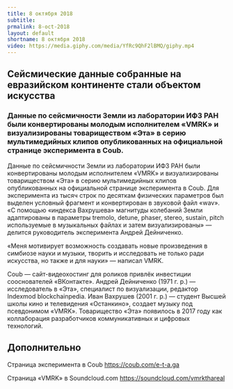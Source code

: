 ```yaml
---
title: 8 октября 2018
subtitle:
prmalink: 8-oct-2018
layout: default
shortname: 8 октября 2018
video: https://media.giphy.com/media/YfRc9QhF2lBMQ/giphy.mp4
---
```


## Сейсмические данные собранные на евразийском континенте стали объектом искусства

### Данные по сейсмичности Земли из лаборатории ИФЗ РАН были конвертированы молодым исполнителем «VMRK» и визуализированы товариществом «Эта» в серию мультимедийных клипов опубликованных на официальной странице эксперимента в Coub.

Данные по сейсмичности Земли из лаборатории ИФЗ РАН были конвертированы молодым исполнителем «VMRK» и визуализированы товариществом «Эта» в серию мультимедийных клипов опубликованных на официальной странице эксперимента в Coub.
Для эксперимента из тысяч строк по десяткам физических параметров был выделен условный фрагмент и конвертирован в звуковой файл «wav». «С помощью «индекса Вахрушева» магнитуды колебаний Земли адаптированы в параметры tremolo, detune, phaser, stereo, sustain, pitch используемые в музыкальных файлах и затем визуализированы» — делится руководитель эксперимента Андрей Дейниченко.

«Меня мотивирует возможность создавать новые произведения в симбиозе науки и музыки, творить и исследовать не только ради искусства, но также и для науки» — написал VMRK.

Coub — сайт-видеохостинг для роликов привлёк инвестиции сооснователей «ВКонтакте». Андрей Дейниченко (1971 г. р.) — исследователь в «Эта», специалист по визуализации, редактор Indexmod blockchainpedia. Иван Вахрушев (2001 г. р.) — студент Высшей школы кино и телевидения «Останкино», создает музыку под псевдонимом «VMRK». Товарищество «Эта» появилось в 2017 году как коллаборация разработчиков коммуникативных и цифровых технологий.

## Дополнительно

Страница эксперимента в Coub https://coub.com/e-t-a.ga

Страница «VMRK» в Soundcloud.com https://soundcloud.com/vmrkthareal
